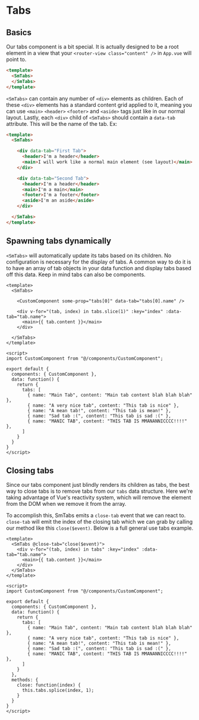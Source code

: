 # Tabs


## Basics

Our tabs component is a bit special. It is actually designed to be a root element in a view that your `<router-view class="content" />` in `App.vue` will point to.

```html
<template>
  <SmTabs>
  </SmTabs>
</template>
```

`<SmTabs>` can contain any number of `<div>` elements as children. Each of these `<div>` elements has a standard content grid applied to it, meaning you can use `<main>` `<header>` `<footer>` and `<aside>` tags just like in our normal layout. Lastly, each `<div>` child of `<SmTabs>` should contain a `data-tab` attribute. This will be the name of the tab. Ex:

```html
<template>
  <SmTabs>

    <div data-tab="First Tab">
      <header>I'm a header</header>
      <main>I will work like a normal main element (see layout)</main>
    </div>

    <div data-tab="Second Tab">
      <header>I'm a header</header>
      <main>I'm a main</main>
      <footer>I'm a footer</footer>
      <aside>I'm an aside</aside>
    </div>

  </SmTabs>
</template>
```

## Spawning tabs dynamically

`<SmTabs>` will automatically update its tabs based on its children. No configuration is necessary for the display of tabs. A common way to do it is to have an array of tab objects in your data function and display tabs based off this data. Keep in mind tabs can also be components.

```
<template>
  <SmTabs>
    
    <CustomComponent some-prop="tabs[0]" data-tab="tabs[0].name" />

    <div v-for="(tab, index) in tabs.slice(1)" :key="index" :data-tab="tab.name">
      <main>{{ tab.content }}</main>
    </div>

  </SmTabs>
</template>

<script>
import CustomComponent from "@/components/CustomComponent";

export default {
  components: { CustomComponent },
  data: function() {
    return {
      tabs: [
        { name: "Main Tab", content: "Main tab content blah blah blah" },
        { name: "A very nice tab", content: "This tab is nice" },
        { name: "A mean tab!", content: "This tab is mean!" },
        { name: "Sad tab :(", content: "This tab is sad :(" },
        { name: "MANIC TAB", content: "THIS TAB IS MMANANNICCCC!!!!" },
      ]
    }
  }
}
</script>
```

## Closing tabs

Since our tabs component just blindly renders its children as tabs, the best way to close tabs is to remove tabs from our `tabs` data structure. Here we're taking advantage of Vue's reactivity system, which will remove the element from the DOM when we remove it from the array.

To accomplish this, SmTabs emits a `close-tab` event that we can react to. `close-tab` will emit the index of the closing tab which we can grab by calling our method like this `close($event)`. Below is a full general use tabs example.

```
<template>
  <SmTabs @close-tab="close($event)">
    <div v-for="(tab, index) in tabs" :key="index" :data-tab="tab.name">
      <main>{{ tab.content }}</main>
    </div>
  </SmTabs>
</template>

<script>
import CustomComponent from "@/components/CustomComponent";

export default {
  components: { CustomComponent },
  data: function() {
    return {
      tabs: [
        { name: "Main Tab", content: "Main tab content blah blah blah" },
        { name: "A very nice tab", content: "This tab is nice" },
        { name: "A mean tab!", content: "This tab is mean!" },
        { name: "Sad tab :(", content: "This tab is sad :(" },
        { name: "MANIC TAB", content: "THIS TAB IS MMANANNICCCC!!!!" },
      ]
    }
  },
  methods: {
    close: function(index) {
      this.tabs.splice(index, 1);
    }
  }
}
</script>
```
